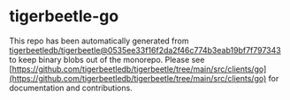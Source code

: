 # tigerbeetle-go
This repo has been automatically generated from [tigerbeetledb/tigerbeetle@0535ee33f16f2da2f46c774b3eab19bf7f797343](https://github.com/tigerbeetledb/tigerbeetle/commit/0535ee33f16f2da2f46c774b3eab19bf7f797343) to keep binary blobs out of the monorepo. Please see [https://github.com/tigerbeetledb/tigerbeetle/tree/main/src/clients/go](https://github.com/tigerbeetledb/tigerbeetle/tree/main/src/clients/go) for documentation and contributions.
